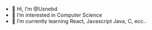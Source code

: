 - 👋 Hi, I’m @Usnebd
- 👀 I’m interested in Computer Science
- 🌱 I’m currently learning React, Javascript Java, C, ecc..
